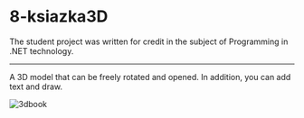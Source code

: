 # 8-ksiazka3D

The student project was written for credit in the subject of Programming in .NET technology.

---

A 3D model that can be freely rotated and opened. In addition, you can add text and draw.

![3dbook](https://user-images.githubusercontent.com/47855045/125314553-9572cd00-e336-11eb-8b94-82fbb31070ac.PNG)
